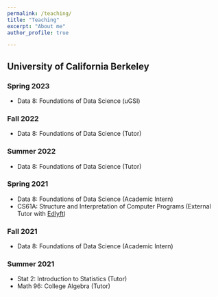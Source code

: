 ```yaml
---
permalink: /teaching/
title: "Teaching"
excerpt: "About me"
author_profile: true

---
```


## University of California Berkeley 
### Spring 2023
- Data 8: Foundations of Data Science (uGSI)

### Fall 2022
- Data 8: Foundations of Data Science (Tutor)

### Summer 2022
- Data 8: Foundations of Data Science (Tutor)

### Spring 2021
- Data 8: Foundations of Data Science (Academic Intern)
- CS61A: Structure and Interpretation of Computer Programs (External Tutor with [Edlyft](https://www.edlyft.com/))

### Fall 2021
- Data 8: Foundations of Data Science (Academic Intern)

### Summer 2021
- Stat 2: Introduction to Statistics (Tutor)
- Math 96: College Algebra (Tutor)
